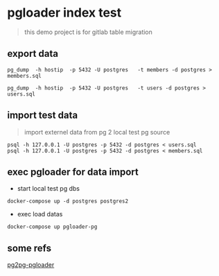# pgloader index test

> this demo project is for gitlab table migration

## export data

```code
pg_dump  -h hostip  -p 5432 -U postgres   -t members -d postgres > members.sql

pg_dump  -h hostip  -p 5432 -U postgres   -t users -d postgres > users.sql

```

## import test data

> import externel data from pg 2 local test pg source

```code
psql -h 127.0.0.1 -U postgres -p 5432 -d postgres < users.sql
psql -h 127.0.0.1 -U postgres -p 5432 -d postgres < members.sql
```

## exec pgloader for data import


* start local test pg dbs

```code
docker-compose up -d postgres postgres2
```

* exec load datas

```code
docker-compose up pgloader-pg
```

## some refs

[pg2pg-pgloader](https://pgloader.readthedocs.io/en/latest/ref/pgsql.html)